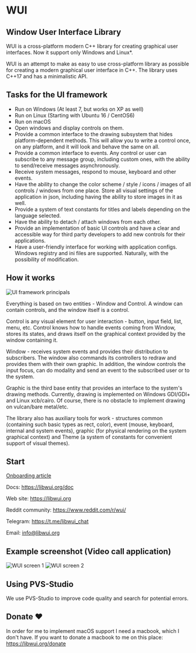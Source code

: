 # WUI

## Window User Interface Library

WUI is a cross-platform modern C++ library for creating graphical user interfaces.
Now it support only Windows and Linux*.

WUI is an attempt to make as easy to use cross-platform library as possible for creating a modern graphical user interface in C++. The library uses C++17 and has a minimalistic API.

## Tasks for the UI framework

- Run on Windows (At least 7, but works on XP as well)
- Run on Linux (Starting with Ubuntu 16 / CentOS6)
- Run on macOS
- Open windows and display controls on them. 
- Provide a common interface to the drawing subsystem that hides platform-dependent methods. This will allow you to write a control once, on any platform, and it will look and behave the same on all.
- Provide a common interface to events. Any control or user can subscribe to any message group, including custom ones, with the ability to send/receive messages asynchronously.
- Receive system messages, respond to mouse, keyboard and other events.
- Have the ability to change the color scheme / style / icons / images of all controls / windows from one place. Store all visual settings of the application in json, including having the ability to store images in it as well.
- Provide a system of text constants for titles and labels depending on the language selected.
- Have the ability to detach / attach windows from each other.
- Provide an implementation of basic UI controls and have a clear and accessible way for third party developers to add new controls for their applications.
- Have a user-friendly interface for working with application configs. Windows registry and ini files are supported. Naturally, with the possibility of modification.

## How it works

![UI framework principals](https://ud84.github.io/wui/doc/en/img/system.png)

Everything is based on two entities - Window and Control. A window can contain controls, and the window itself is a control.

Control is any visual element for user interaction - button, input field, list, menu, etc. Control knows how to handle events coming from Window, stores its states, and draws itself on the graphical context provided by the window containing it.

Window - receives system events and provides their distribution to subscribers. The window also commands its controllers to redraw and provides them with their own graphic. In addition, the window controls the input focus, can do modality and send an event to the subscribed user or to the system.

Graphic is the third base entity that provides an interface to the system's drawing methods. Currently, drawing is implemented on Windows GDI/GDI+ and Linux xcb/cairo. Of course, there is no obstacle to implement drawing on vulcan/bare metal/etc.

The library also has auxiliary tools for work - structures common (containing such basic types as rect, color), event (mouse, keyboard, internal and system events), graphic (for physical rendering on the system graphical context) and Theme (a system of constants for convenient support of visual themes).

## Start

[Onboarding article](doc/en/article/onboarding.md)

Docs: https://libwui.org/doc

Web site: https://libwui.org

Reddit community: https://www.reddit.com/r/wui/

Telegram: https://t.me/libwui_chat

Email: info@libwui.org

## Example screenshot (Video call application)

![WUI screen 1](https://libwui.org/main/img/screenshoot-1.png)
![WUI screen 2](https://libwui.org/main/img/screenshoot-2.png)

## Using PVS-Studio

We use PVS-Studio to improve code quality and search for potential errors.

## Donate ❤️

In order for me to implement macOS support I need a macbook, which I don't have.
If you want to donate a macbook to me on this place: https://libwui.org/donate